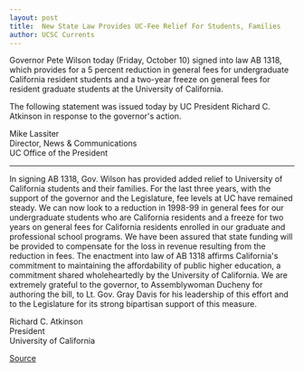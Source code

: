 ```yaml
---
layout: post
title:  New State Law Provides UC-Fee Relief For Students, Families
author: UCSC Currents
---
```


Governor Pete Wilson today (Friday, October 10) signed into  law AB 1318, which provides for a 5 percent reduction in general fees for undergraduate California resident students and a two-year freeze on general fees for resident graduate students at the University of California.

The following statement was issued today by UC President Richard C. Atkinson in response to the governor's action.

Mike Lassiter   
Director, News & Communications   
UC Office of the President

* * *

In signing AB 1318, Gov. Wilson has provided added relief to University of California students and their families. For the last three years, with the support of the governor and the Legislature, fee levels at UC have remained steady. We can now look to a reduction in 1998-99 in general fees for our undergraduate students who are California residents and a freeze for two years on general fees for California residents enrolled in our graduate and professional school programs. We have been assured that state funding will be provided to compensate for the loss in revenue resulting from the reduction in fees. The enactment into law of AB 1318 affirms California's commitment to maintaining the affordability of public higher education, a commitment shared wholeheartedly by the University of California. We are extremely grateful to the governor, to Assemblywoman Ducheny for authoring the bill, to Lt. Gov. Gray Davis for his leadership of this effort and to the Legislature for its strong bipartisan support of this measure.

Richard C. Atkinson   
President   
University of California

[Source](http://www1.ucsc.edu/oncampus/currents/97-10-13/fees.htm "Permalink to :AB-1318: 10-13-97")
